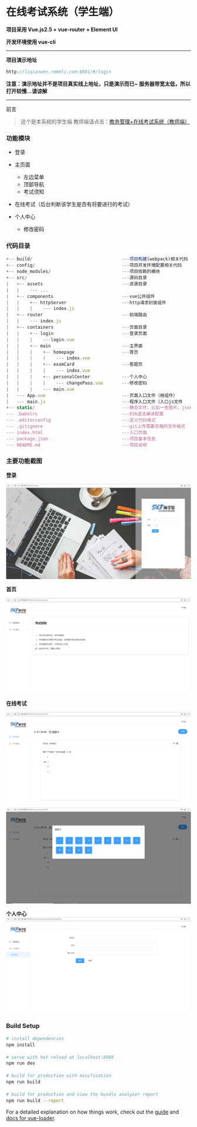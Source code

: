 # 在线考试系统（学生端）

**项目采用 Vue.js2.5 + vue-router + Element UI**

**开发环境使用 vue-cli**

***

**项目演示地址**

```js
http://liqianwen.remmli.com:8081/#/login
```




**注意：演示地址并不是项目真实线上地址，只是演示而已~ 服务器带宽太低，所以打开较慢...请谅解**

***

前言
> 这个是本系统的学生端 教师端请点击：[教务管理+在线考试系统（教师端）](https://github.com/remmlqw/exam-teacher)

### 功能模块
- 登录

- 主页面
    - 左边菜单
    - 顶部导航
    - 考试须知

- 在线考试（后台判断该学生是否有将要进行的考试）

- 个人中心
    - 修改密码

### 代码目录
```js
+-- build/                                  ---项目构建(webpack)相关代码
+-- config/                                 ---项目开发环境配置相关代码
+-- node_modules/                           ---项目依赖的模块
+-- src/                                    ---源码目录
|   +-- assets                              ---资源目录
|   |    --- ...
|   +-- components                          ---vue公共组件
|   |    +-- httpServer                     ---http请求封装组件
|   |    |    --- index.js
|   +-- router                              ---前端路由
|   |    --- index.js
|   +-- containers                          ---页面目录
|   |    +-- login                          ---登录页面
|   |    |    ---login.vue
|   |    +-- main                           ---主界面
|   |    |    +-- homepage                  ---首页
|   |    |    |    --- index.vue
|   |    |    +-- examCard                  ---答题页
|   |    |    |    --- index.vue
|   |    |    +-- personalCenter            ---个人中心
|   |    |    |    --- changePass.vue       ---修改密码
|   |    |    --- main.vue
|   --- App.vue                             ---页面入口文件（根组件）
|   --- main.js                             ---程序入口文件（入口js文件
+-- static/                                 ---静态文件，比如一些图片，json数据等
--- .babelrc                                ---ES6语法编译配置
--- .editorconfig                           ---定义代码格式
--- .gitignore                              ---git上传需要忽略的文件格式
--- index.html                              ---入口页面
--- package.json                            ---项目基本信息
--- README.md                               ---项目说明                              
```

### 主要功能截图
**登录**

![Image text](https://raw.githubusercontent.com/remmlqw/img-folder/master/s_login.png)

**首页**

![Image text](https://raw.githubusercontent.com/remmlqw/img-folder/master/s_homepage.png)


**在线考试**

![Image text](https://raw.githubusercontent.com/remmlqw/img-folder/master/s_exam.png)
![Image text](https://raw.githubusercontent.com/remmlqw/img-folder/master/s_dati_card.png)

**个人中心**
![Image text](https://raw.githubusercontent.com/remmlqw/img-folder/master/s_person.png)


### Build Setup

``` bash
# install dependencies
npm install

# serve with hot reload at localhost:8080
npm run dev

# build for production with minification
npm run build

# build for production and view the bundle analyzer report
npm run build --report
```

For a detailed explanation on how things work, check out the [guide](http://vuejs-templates.github.io/webpack/) and [docs for vue-loader](http://vuejs.github.io/vue-loader).
